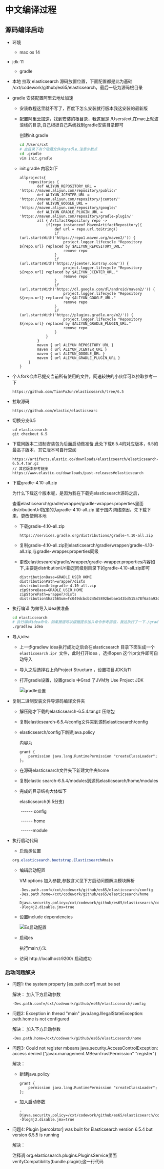 # 中文编译过程


## 源码编译启动

* 环境

  * mac os 14
* jdk-11
  
  * gradle
* 本地 拉取 elasticsearch 源码放置位置，下面配置都是此为基础 /cxt/codework/github/es65/elasticsearch，最后一级为源码根目录
  
* gradle 安装配置阿里云地址加速

  * 安装教程这里就不写了，百度下怎么安装就行版本我这安装的最新版

  * 配置阿里云加速，找到安装的根目录，我这里是 /Users/cxt,在mac上就波浪线的目录,自己根据自己系统找到gradle安装目录即可

    创建init.gradle

    ```bash
    cd /Users/cxt
    # 此目录下有个隐藏文件夹gradle,注意小数点
    cd .gradle
    vim init.gradle 
    ```

  * init.gradle 内容如下

    ```text
    allprojects{
        repositories {
            def ALIYUN_REPOSITORY_URL = 'https://maven.aliyun.com/repository/public/'
            def ALIYUN_JCENTER_URL = 'https://maven.aliyun.com/repository/jcenter/'
            def ALIYUN_GOOGLE_URL = 'https://maven.aliyun.com/repository/google/'
            def ALIYUN_GRADLE_PLUGIN_URL = 'https://maven.aliyun.com/repository/gradle-plugin/'
            all { ArtifactRepository repo ->
                if(repo instanceof MavenArtifactRepository){
                    def url = repo.url.toString()
                    if (url.startsWith('https://repo1.maven.org/maven2/')) {
                        project.logger.lifecycle "Repository ${repo.url} replaced by $ALIYUN_REPOSITORY_URL."
                        remove repo
                    }
                    if (url.startsWith('https://jcenter.bintray.com/')) {
                        project.logger.lifecycle "Repository ${repo.url} replaced by $ALIYUN_JCENTER_URL."
                        remove repo
                    }
                    if (url.startsWith('https://dl.google.com/dl/android/maven2/')) {
                        project.logger.lifecycle "Repository ${repo.url} replaced by $ALIYUN_GOOGLE_URL."
                        remove repo
                    }
                    if (url.startsWith('https://plugins.gradle.org/m2/')) {
                        project.logger.lifecycle "Repository ${repo.url} replaced by $ALIYUN_GRADLE_PLUGIN_URL."
                        remove repo
                    }
                }
            }
            maven { url ALIYUN_REPOSITORY_URL }
            maven { url ALIYUN_JCENTER_URL }
            maven { url ALIYUN_GOOGLE_URL }
            maven { url ALIYUN_GRADLE_PLUGIN_URL }
        }
    }
    ```

    

* 个人fork仓库已提交当前所有使用的文件，网速较快的小伙伴可以拉取参考一下

  ```text
  https://github.com/TianPuJun/elasticsearch/tree/6.5
  ```

  

* 拉取源码

  ```text
  https://github.com/elastic/elasticsearc
  ```

  

* 切换分支6.5

  ```text
  cd elasticsearch
  git checkout 6.5
  ```

  

* 下载同版本二进制安装包为后面启动做准备,此处下载6.5.4的对应版本，6.5的最高子版本，其它版本可自行查阅

  ```text
  https://artifacts.elastic.co/downloads/elasticsearch/elasticsearch-6.5.4.tar.gz
  // 其它版本参考链接
  https://www.elastic.co/downloads/past-releases#elasticsearch
  ```




* 下载gradle-4.10-all.zip

  为什么下载这个版本呢，是因为我在下载完elasticsearch源码之后，

  查看elasticsearch/gradle/wrapper/gradle-wrapper.properties里面distributionUrl指定的为gradle-4.10-all.zip 鉴于国内网络原因，先下载下来，更改使用本地

  * 下载gradle-4.10-all.zip

    ```text
    https://services.gradle.org/distributions/gradle-4.10-all.zip
    ```

  * 复制gradle-4.10-all.zip到elasticsearch/gradle/wrapper/gradle-4.10-all.zip,与gradle-wrapper.properties同级

  * 更改elasticsearch/gradle/wrapper/gradle-wrapper.properties内容如下,主要是distributionUrl指定同级别目录下的gradle-4.10-all.zip即可

    ```text
    distributionBase=GRADLE_USER_HOME
    distributionPath=wrapper/dists
    distributionUrl=gradle-4.10-all.zip
    zipStoreBase=GRADLE_USER_HOME
    zipStorePath=wrapper/dists
    distributionSha256Sum=fc049dcbcb245d5892bebae143bd515a78f6a5a93cec99d489b312dc0ce4aad9
    
    ```

    

* 执行编译 为做导入idea做准备

  ```bash
  cd elasticsearch
  # 执行编译idea命令，如果报错可以根据提示加入命令参考排查，我这执行了一下./gradlew build 然后在执行gradle idea 就成功了
  ./gradlew idea
  ```

  

* 导入idea

  * 上一步gradlew idea执行成功之后会在elasticsearch 目录下面生成一个``elasticsearch.ipr ``文件，此时打开idea ，选择open 这个ipr文件即可自动导入

  * 导入之后选择右上角Project Structure ，设置项目JDK为11

  * 打开gradle设置，设置gradle 中Grad 了JVM为 Use Project JDK

    ![gradle设置](image/setter-gradle.png)

  

* 复制二进制安装文件导源码编译文件夹

  * 解压刚才下载的elasticsearch-6.5.4.tar.gz 压缩包

  * 复制elasticsearch-6.5.4/config文件夹到源码elasticsearch/config

  * elasticsearch/config下新建java.policy

    内容为

    ```text
    grant {
        permission java.lang.RuntimePermission "createClassLoader";
    };
    ```

    

  * 在源码elasticsearch文件夹下新建文件夹home

  * 复制elastic search-6.5.4/modules到源码elasticsearch/home/modules

  * 完成的目录结构大体如下

    elasticsearch(6.5分支)

    ​	------ config

    ​	------ home

    ​		------module

* 执行启动代码

  * 启动类位置
  
  ```java
  org.elasticsearch.bootstrap.Elasticsearch#main
  ```
  
  * 编辑启动配置
  
    VM options 加入参数,参数含义见下方启动问题解决模块解析
  
    ```text
    -Des.path.conf=/cxt/codework/github/es65/elasticsearch/config 
    -Des.path.home=/cxt/codework/github/es65/elasticsearch/home 
    -Djava.security.policy=/cxt/codework/github/es65/elasticsearch/config/java.policy 
    -Dlog4j2.disable.jmx=true
    ```
  
    
  
  * 设置include dependencies
  
    ![Es启动配置](image/setter-run-es.png)
  
  * 启动es
  
    执行main方法
  
  * 访问 http://localhost:9200/  启动成功
### 启动问题解决

* 问题1: the system property [es.path.conf] must be set

  解决： 加入下方启动参数

  ```text
  -Des.path.conf=/cxt/codework/github/es65/elasticsearch/config
  ```

  

* 问题2: Exception in thread "main" java.lang.IllegalStateException: path.home is not configured

  解决： 加入下方启动参数

  ```text
  -Des.path.home=/cxt/codework/github/es65/elasticsearch/home
  ```

* 问题3: Could not register mbeans java.security.AccessControlException: access denied ("javax.management.MBeanTrustPermission" "register")

  解决：

  * 新建java.policy

    ```text
    grant {
        permission java.lang.RuntimePermission "createClassLoader";
    };
    ```

    

  * 加入启动参数

    ```text
    -Djava.security.policy=/cxt/codework/github/es65/elasticsearch/config/java.policy 
    -Dlog4j2.disable.jmx=true
    ```

    

* 问题4: Plugin [percolator] was built for Elasticsearch version 6.5.4 but version 6.5.5 is running

  解决：

  注释调 org.elasticsearch.plugins.PluginsService里面verifyCompatibility(bundle.plugin);这一行代码
